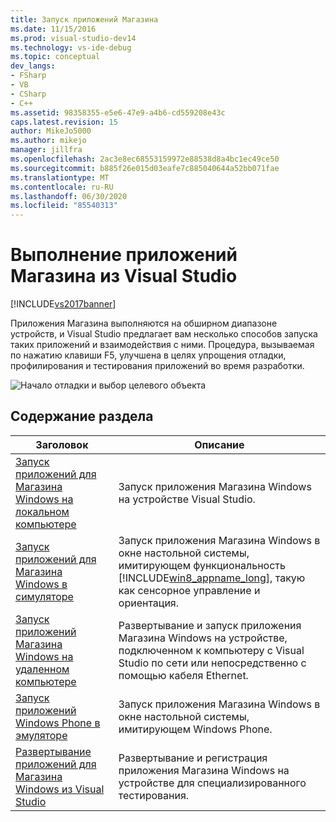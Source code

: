 ```yaml
---
title: Запуск приложений Магазина
ms.date: 11/15/2016
ms.prod: visual-studio-dev14
ms.technology: vs-ide-debug
ms.topic: conceptual
dev_langs:
- FSharp
- VB
- CSharp
- C++
ms.assetid: 98358355-e5e6-47e9-a4b6-cd559208e43c
caps.latest.revision: 15
author: MikeJo5000
ms.author: mikejo
manager: jillfra
ms.openlocfilehash: 2ac3e8ec68553159972e88538d8a4bc1ec49ce50
ms.sourcegitcommit: b885f26e015d03eafe7c885040644a52bb071fae
ms.translationtype: MT
ms.contentlocale: ru-RU
ms.lasthandoff: 06/30/2020
ms.locfileid: "85540313"
---
```

# <a name="run-store-apps-from-visual-studio"></a>Выполнение приложений Магазина из Visual Studio
[!INCLUDE[vs2017banner](../includes/vs2017banner.md)]

Приложения Магазина выполняются на обширном диапазоне устройств, и Visual Studio предлагает вам несколько способов запуска таких приложений и взаимодействия с ними. Процедура, вызываемая по нажатию клавиши F5, улучшена в целях упрощения отладки, профилирования и тестирования приложений во время разработки.

 ![Начало отладки и выбор целевого объекта](../debugger/media/vsrun-dropdownlist.png "VSRUN_DropDownList")

## <a name="in-this-section"></a>Содержание раздела

|Заголовок|Описание|
|-|-|
|[Запуск приложений для Магазина Windows на локальном компьютере](../debugger/run-windows-store-apps-on-the-local-machine.md)|Запуск приложения Магазина Windows на устройстве Visual Studio.|
|[Запуск приложений для Магазина Windows в симуляторе](../debugger/run-windows-store-apps-in-the-simulator.md)|Запуск приложения Магазина Windows в окне настольной системы, имитирующем функциональность [!INCLUDE[win8_appname_long](../includes/win8-appname-long-md.md)], такую как сенсорное управление и ориентация.|
|[Запуск приложений Магазина Windows на удаленном компьютере](../debugger/run-windows-store-apps-on-a-remote-machine.md)|Развертывание и запуск приложения Магазина Windows на устройстве, подключенном к компьютеру с Visual Studio по сети или непосредственно с помощью кабеля Ethernet.|
|[Запуск приложений Windows Phone в эмуляторе](../debugger/run-windows-phone-apps-in-the-emulator.md)|Запуск приложения Магазина Windows в окне настольной системы, имитирующем Windows Phone.|
|[Развертывание приложений для Магазина Windows из Visual Studio](../debugger/deploy-windows-store-apps-from-visual-studio.md)|Развертывание и регистрация приложения Магазина Windows на устройстве для специализированного тестирования.|
